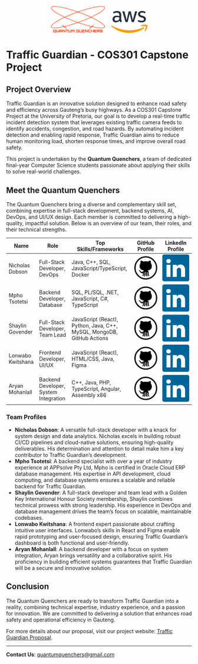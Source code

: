 <p align="center">
  <img src="assets/QuantumQuenchersLogo.PNG" alt="Quantum Quenchers Logo" width="150" style="margin-right: 10px;">
  <img src="assets/Amazon_Web_Services_Logo.png" alt="AWS Logo" width="100">
</p>

# Traffic Guardian - COS301 Capstone Project

## Project Overview
Traffic Guardian is an innovative solution designed to enhance road safety and efficiency across Gauteng’s busy highways. As a COS301 Capstone Project at the University of Pretoria, our goal is to develop a real-time traffic incident detection system that leverages existing traffic camera feeds to identify accidents, congestion, and road hazards. By automating incident detection and enabling rapid response, Traffic Guardian aims to reduce human monitoring load, shorten response times, and improve overall road safety.

This project is undertaken by the **Quantum Quenchers**, a team of dedicated final-year Computer Science students passionate about applying their skills to solve real-world challenges.

## Meet the Quantum Quenchers
The Quantum Quenchers bring a diverse and complementary skill set, combining expertise in full-stack development, backend systems, AI, DevOps, and UI/UX design. Each member is committed to delivering a high-quality, impactful solution. Below is an overview of our team, their roles, and their technical strengths.

| Name              | Role                              | Top Skills/Frameworks                              | GitHub Profile                              | LinkedIn Profile                              |
|-------------------|-----------------------------------|--------------------------------------------------|---------------------------------------------|----------------------------------------------|
| Nicholas Dobson   | Full-Stack Developer, DevOps      | Java, C++, SQL, JavaScript/TypeScript, Docker    | [![GitHub](assets/github-icon.svg)](https://github.com/NicholasDobson) | [![LinkedIn](assets/linkedin-icon-2.svg)](https://www.linkedin.com/in/nicholas-dobson-a64a84355) |
| Mpho Tsotetsi     | Backend Developer, Database       | SQL, PL/SQL, .NET, JavaScript, C#, TypeScript    | [![GitHub](assets/github-icon.svg)](https://github.com/u22668323) | [![LinkedIn](assets/linkedin-icon-2.svg)](https://www.linkedin.com/in/mpho-tsotetsi-256375287/) |
| Shaylin Govender  | Full-Stack Developer, Team Lead   | JavaScript (React), Python, Java, C++, MySQL, MongoDB, GitHub Actions | [![GitHub](assets/github-icon.svg)](https://github.com/ShaylinGovender) | [![LinkedIn](assets/linkedin-icon-2.svg)](https://www.linkedin.com/in/shaylin-govender-827347343) |
| Lonwabo Kwitshana | Frontend Developer, UI/UX         | JavaScript (React), HTML/CSS, Java, Figma        | [![GitHub](assets/github-icon.svg)](https://github.com/7onwabo) | [![LinkedIn](assets/linkedin-icon-2.svg)](https://www.linkedin.com/in/lonwabo-kwitshana-b483831a6) |
| Aryan Mohanlall   | Backend Developer, System Integration | C++, Java, PHP, TypeScript, Angular, Assembly x86 | [![GitHub](assets/github-icon.svg)](https://github.com/AryanMohanlall) | [![LinkedIn](assets/linkedin-icon-2.svg)](https://www.linkedin.com/in/aryan-mohanlall-a45a89355) |


### Team Profiles
- **Nicholas Dobson**: A versatile full-stack developer with a knack for system design and data analytics. Nicholas excels in building robust CI/CD pipelines and cloud-native solutions, ensuring high-quality deliverables. His determination and attention to detail make him a key contributor to Traffic Guardian’s development.
- **Mpho Tsotetsi**: A backend specialist with over a year of industry experience at APPsolve Pty Ltd, Mpho is certified in Oracle Cloud ERP database management. His expertise in API development, cloud computing, and database systems ensures a scalable and reliable backend for Traffic Guardian.
- **Shaylin Govender**: A full-stack developer and team lead with a Golden Key International Honour Society membership, Shaylin combines technical prowess with strong leadership. His experience in DevOps and database management drives the team’s focus on scalable, maintainable codebases.
- **Lonwabo Kwitshana**: A frontend expert passionate about crafting intuitive user interfaces. Lonwabo’s skills in React and Figma enable rapid prototyping and user-focused design, ensuring Traffic Guardian’s dashboard is both functional and user-friendly.
- **Aryan Mohanlall**: A backend developer with a focus on system integration, Aryan brings versatility and a collaborative spirit. His proficiency in building efficient systems guarantees that Traffic Guardian will be a secure and innovative solution.

## Conclusion
The Quantum Quenchers are ready to transform Traffic Guardian into a reality, combining technical expertise, industry experience, and a passion for innovation. We are committed to delivering a solution that enhances road safety and operational efficiency in Gauteng.

For more details about our proposal, visit our project website: [Traffic Guardian Proposal](https://shaylingovender.github.io/Capstone/).

---
**Contact Us**: [quantumquenchers@gmail.com](mailto:quantumquenchers@gmail.com)